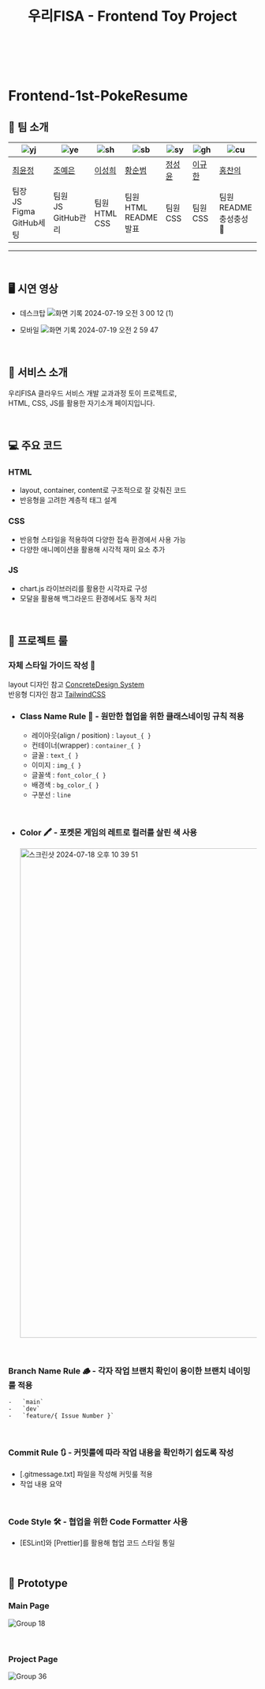 <!-- # frontend-1st-poketmon-resume -->
<h1 align="center">우리FISA - Frontend Toy Project</h1>

<br>
<br>
<br>
<br>

# Frontend-1st-PokeResume

## 👻 팀 소개

| ![yj](https://github.com/user-attachments/assets/ca8b5b17-4d2a-4ad4-8027-a9db98fd9a25) | ![ye](https://github.com/user-attachments/assets/3649eb79-3d0c-4b12-ab07-c01032ba34bd) | ![sh](https://github.com/user-attachments/assets/320f9e2d-06ce-481a-b761-854dd6ae03bd) | ![sb](https://github.com/LSTM2023/.github/assets/87134443/df2ccbe5-18e0-4633-9a6b-c1033b72be43) | ![sy](https://github.com/LSTM2023/.github/assets/87134443/6abc05e7-7570-4fa3-b4b1-5dbcafae6059) | ![gh](https://github.com/LSTM2023/.github/assets/87134443/348d9def-1c2b-495b-b88f-17660ec182c9) | ![cu](https://github.com/LSTM2023/.github/assets/87134443/04fdaa22-9bda-4902-a711-ffa96526dbd9) |
| ----------------------------------------------------------------------------------------------- | ----------------------------------------------------------------------------------------------- | ----------------------------------------------------------------------------------------------- | ----------------------------------------------------------------------------------------------- |----------------------------------------------------------------------------------------------- | ----------------------------------------------------------------------------------------------- | ----------------------------------------------------------------------------------------------- |
| [최윤정](https://github.com/cbj0010) | [조예은](https://github.com/dpdms529) | [이성희](https://github.com/LouiIII3) | [황순범](https://github.com/HwangSunBeom) | [정성윤](https://github.com/apple6346654) | [이규한](https://github.com/kh-0818) | [홍찬의](https://github.com/hcu55) |
| 팀장<br>JS<br>Figma<br>GitHub세팅 | 팀원<br>JS<br>GitHub관리 | 팀원<br>HTML<br>CSS | 팀원<br>HTML<br>README<br>발표 | 팀원<br>CSS | 팀원<br>CSS | 팀원<br>README<br>충성충성🫡 |

---

<br>

## 🖥️ 시연 영상

- 데스크탑
![화면 기록 2024-07-19 오전 3 00 12 (1)](https://github.com/user-attachments/assets/d4729c1c-e9ce-46e1-ae31-ad4b87c24f9f)

- 모바일
![화면 기록 2024-07-19 오전 2 59 47](https://github.com/user-attachments/assets/6e2f40cb-e001-4170-a364-254d07c74c94)

<br>

## 🍦 서비스 소개

우리FISA 클라우드 서비스 개발 교과과정 토이 프로젝트로, <br>
HTML, CSS, JS를 활용한 자기소개 페이지입니다.

<br>

## 💻 주요 코드

### HTML
- layout, container, content로 구조적으로 잘 갖춰진 코드
- 반응형을 고려한 계층적 태그 설계

### CSS
- 반응형 스타일을 적용하여 다양한 접속 환경에서 사용 가능
- 다양한 애니메이션을 활용해 시각적 재미 요소 추가

### JS
- chart.js 라이브러리를 활용한 시각자료 구성
- 모달을 활용해 백그라운드 환경에서도 동작 처리

<br>

## 🚧 프로젝트 룰

### 자체 스타일 가이드 작성 💄
layout 디자인 참고 [ConcreteDesign System](https://www.figma.com/community/file/1199986353366991625) <br>
반응형 디자인 참고 [TailwindCSS](https://www.figma.com/community/file/1199986353366991625)

-   <h3>Class Name Rule 📌 - 원만한 협업을 위한 클래스네이밍 규칙 적용</h3>

    -   레이아웃(align / position) : `layout_{ }`
    -   컨테이너(wrapper) : `container_{ }`
    -   글꼴 : `text_{ }`
    -   이미지 : `img_{ }`
    -   글꼴색 : `font_color_{ }`
    -   배경색 : `bg_color_{ }`
    -   구분선 : `line`

<br>

-   <h3>Color 🖍️ - 포켓몬 게임의 레트로 컬러를 살린 색 사용</h3>
      <img width="990" alt="스크린샷 2024-07-18 오후 10 39 51" src="https://github.com/user-attachments/assets/79c5422b-fd13-4bbf-984e-0404b1bdda0f">
<br>

<!-- -   <h3>LayOut Grids 📏</h3>

| Layout Class    | Setting                                           |
| --------------- | ------------------------------------------------- |
| 컨테이너        | 너비 100% / 마진 32px / 최대 1920px / 최소 1080px |
| 분할 컨테이너   | 너비 100% / 디스플레이 플렉스 / 갭 16px           |
| 콘텐츠 컨테이너 | 너비 100% / 높이 핏 콘텐트 / 마진 16px            |
| 카드 컨테이너   | 너비 100% / 최대 360px / 마진 16px                |

<br>

-   ### Typography 📝 - [Tailwind](https://tailwindcss.com/docs/font-size) 적용

      <img src="./src/img/typography_img.png" width="550" height="400"/>

    -   Tailwind의 `FontSize`로 `style` 적용

<br>

-   <h3>Line Design 〰️</h3>

    ```css
    .line {
        width: 100%; /* 너비를 부모 요소의 너비에 맞게 설정 */
        height: 1px; /* 높이를 1px로 설정 */
        background: #e0e0e0; /* 배경색을 회색으로 설정 */
        margin: 16px 0; /* 상하 margin을 16px로 설정 */
    }
    ```

<br>

-   <h3>Image Size 🖼️</h3>

    -   이미지 1 - 너비 : 10%, 비율 3:4 고정, `cover` 이미지
    -   이미지 2 - 글꼴에 맞춘 가변형 크기, 줄 높이에 따른 rem 단위
    -   이미지 3 : 카드 크기의 `60%` x `100%`

<br>

-   <h3>Punctuation Mark ⚫️</h3> 
      
      ![Alt text](./src/img/dot_img.png)

    -   `문장기호1` 특수문자 사용

<br> -->






### Branch Name Rule 🪵 - 각자 작업 브랜치 확인이 용이한 브랜치 네이밍 룰 적용

    -   `main`
    -   `dev`
    -   `feature/{ Issue Number }`

<br>

### Commit Rule 🔃 - 커밋룰에 따라 작업 내용을 확인하기 쉽도록 작성

-   [.gitmessage.txt] 파일을 작성해 커밋룰 적용
-   작업 내용 요약

<br>

### Code Style 🛠️ - 협업을 위한 Code Formatter 사용

- [ESLint]와 [Prettier]를 활용해 협업 코드 스타일 통일

<br>

## 🤖 Prototype

### Main Page

![Group 18](https://github.com/user-attachments/assets/f31309b9-ee73-4afa-be27-fd75c1af86d0)

<br>

### Project Page

![Group 36](https://github.com/user-attachments/assets/6a8da71b-306c-46ef-926e-7e49115844c8)

<br>

<!-- ## Lighthouse

### 개선 전

<img src="./src/img/lighthouse1.png" width="600" height="600"/>
<br>

### 개선 후

<img src="./src/img/lighthouse2.png" width="600" height="600"/> -->
